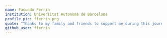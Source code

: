 ```yaml
---
name: Facundo Ferrin
institution: Universitat Autonoma de Barcelona
profile_pic: fferrin.png 
quote: "Thanks to my family and friends to support me during this journey"
github_user: fferrin
---
```

